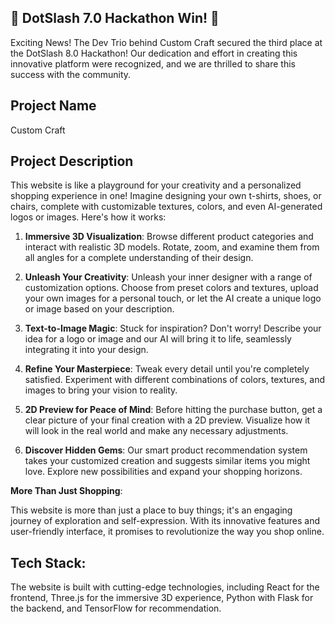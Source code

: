 ## 🚀 DotSlash 7.0 Hackathon Win! 🌟
Exciting News! The Dev Trio behind Custom Craft secured the third place at the DotSlash 8.0 Hackathon! Our dedication and effort in creating this innovative platform were recognized, and we are thrilled to share this success with the community. 

## Project Name

Custom Craft

## Project Description

This website is like a playground for your creativity and a personalized shopping experience in one! Imagine designing your own t-shirts, shoes, or chairs, complete with customizable textures, colors, and even AI-generated logos or images. Here's how it works:

1. **Immersive 3D Visualization**: Browse different product categories and interact with realistic 3D models. Rotate, zoom, and examine them from all angles for a complete understanding of their design.

2. **Unleash Your Creativity**: Unleash your inner designer with a range of customization options. Choose from preset colors and textures, upload your own images for a personal touch, or let the AI create a unique logo or image based on your description.

3. **Text-to-Image Magic**: Stuck for inspiration? Don't worry! Describe your idea for a logo or image and our AI will bring it to life, seamlessly integrating it into your design.

4. **Refine Your Masterpiece**: Tweak every detail until you're completely satisfied. Experiment with different combinations of colors, textures, and images to bring your vision to reality.

5. **2D Preview for Peace of Mind**: Before hitting the purchase button, get a clear picture of your final creation with a 2D preview. Visualize how it will look in the real world and make any necessary adjustments.

6. **Discover Hidden Gems**: Our smart product recommendation system takes your customized creation and suggests similar items you might love. Explore new possibilities and expand your shopping horizons.

**More Than Just Shopping**:

This website is more than just a place to buy things; it's an engaging journey of exploration and self-expression. With its innovative features and user-friendly interface, it promises to revolutionize the way you shop online.

## Tech Stack:

The website is built with cutting-edge technologies, including React for the frontend, Three.js for the immersive 3D experience, Python with Flask for the backend, and TensorFlow for recommendation.

